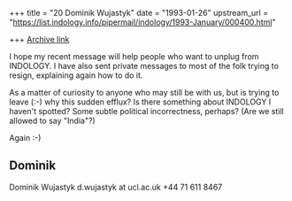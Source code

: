 +++
title = "20 Dominik Wujastyk"
date = "1993-01-26"
upstream_url = "https://list.indology.info/pipermail/indology/1993-January/000400.html"

+++
[Archive link](https://list.indology.info/pipermail/indology/1993-January/000400.html)

I hope my recent message will help people who want to unplug from INDOLOGY.
I have also sent private messages to most of the folk trying to resign,
explaining again how to do it.

As a matter of curiosity to anyone who may still be with us, but is trying
to leave (:-) why this sudden efflux?  Is there something about INDOLOGY I
haven't spotted?  Some subtle political incorrectness, perhaps?  (Are we
still allowed to say "India"?)

Again  :-)

Dominik
----------------
Dominik Wujastyk                                  d.wujastyk at ucl.ac.uk
                                                       +44 71 611 8467




